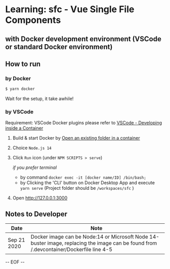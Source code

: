 # Learning: sfc - Vue Single File Components
## with Docker development environment (VSCode or standard Docker environment)

 
## How to run
### by Docker

```bash
$ yarn docker
```

Wait for the setup, it take awhile!


### by VSCode

Requirement: VSCode Docker plugins
please refer to [VSCode - Developing inside a Container](https://code.visualstudio.com/docs/remote/containers)
1. Build & start Docker by [Open an existing folder in a container](https://code.visualstudio.com/docs/remote/containers#_quick-start-open-an-existing-folder-in-a-container)
2. Choice `Node.js 14`
3. Click `Run` icon (under `NPM SCRIPTS > serve`)

   *if you prefer terminal*
   - by command `docker exec -it [docker name/ID] /bin/bash;`
   - by Clicking the 'CLI' button on Docker Desktop App and execute `yarn serve`
     (Project folder should be `/workspaces/sfc` )
     
4. Open http://127.0.0.1:3000


## Notes to Developer
Date | Note
---- | ----
Sep 21 2020 | Docker image can be Node:14 or Microsoft Node 14-buster image, replacing the image can be found from /.devcontainer/Dockerfile line 4-5

-- EOF --
